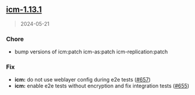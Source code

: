 
<a name="icm-1.13.1"></a>
## [icm-1.13.1](https://github.com/intershop/helm-charts/compare/icm-1.13.0...icm-1.13.1)

> 2024-05-21

### Chore

* bump versions of icm:patch icm-as:patch icm-replication:patch

### Fix

* **icm:** do not use weblayer config during e2e tests ([#657](https://github.com/intershop/helm-charts/issues/657))
* **icm:** enable e2e tests without encryption and fix integration tests ([#655](https://github.com/intershop/helm-charts/issues/655))

